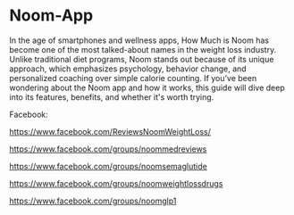 # Noom-App

In the age of smartphones and wellness apps, How Much is Noom has become one of the most talked-about names in the weight loss industry. Unlike traditional diet programs, Noom stands out because of its unique approach, which emphasizes psychology, behavior change, and personalized coaching over simple calorie counting. If you’ve been wondering about the Noom app and how it works, this guide will dive deep into its features, benefits, and whether it's worth trying.

Facebook:

https://www.facebook.com/ReviewsNoomWeightLoss/

https://www.facebook.com/groups/noommedreviews

https://www.facebook.com/groups/noomsemaglutide

https://www.facebook.com/groups/noomweightlossdrugs

https://www.facebook.com/groups/noomglp1
